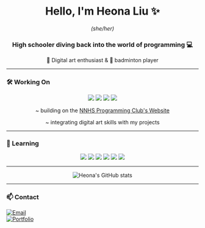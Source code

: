 <h1 align="center">Hello, I'm Heona Liu ✨</h1>

<p align="center">
<em>(she/her)</em>
</p>

<h3 align="center">
High schooler diving back into the world of programming 💻
</h3>

<p align="center">
🎨 Digital art enthusiast & 🏸 badminton player
</p>

<hr>


### 🛠️ Working On
<p align="center">
<img src="https://img.shields.io/badge/Digital%20Art-F7E7DC?style=for-the-badge&logo=adobe&logoColor=000000"> 
<img src="https://img.shields.io/badge/AI-F7E7DC?style=for-the-badge&logo=googleai&logoColor=000000"> 
<img src="https://img.shields.io/badge/Vibe%20Coding-F7E7DC?style=for-the-badge&logo=code&logoColor=000000"> 
<img src="https://img.shields.io/badge/Collaboration-F7E7DC?style=for-the-badge&logo=github&logoColor=000000">
</p>
<p align="center">
~ building on the <a href="https://nnhsprogramming.club">NNHS Programming Club's Website</a>
</p>
<p align="center">
~ integrating digital art skills with my projects
</p>

---

### 🌱 Learning
<p align="center">
<img src="https://img.shields.io/badge/Python-F7E7DC?style=for-the-badge&logo=python&logoColor=000000">
<img src="https://img.shields.io/badge/Java-F7E7DC?style=for-the-badge&logo=java&logoColor=000000"> 
<img src="https://img.shields.io/badge/React-F7E7DC?style=for-the-badge&logo=react&logoColor=000000">
<img src="https://img.shields.io/badge/Web%20Development-F7E7DC?style=for-the-badge&logo=html5&logoColor=000000"> 
<img src="https://img.shields.io/badge/C-F7E7DC?style=for-the-badge&logo=c&logoColor=000000"> 
<img src="https://img.shields.io/badge/Vibe%20Coding-F7E7DC?style=for-the-badge&logo=code&logoColor=000000"> 
</p>

---

<div align="center">

![Heona's GitHub stats](https://github-readme-stats.vercel.app/api?username=heonaliu&show_icons=true&title_color=F5C7BD&text_color=EDEDED&icon_color=7AC1D6&bg_color=2E2E2E&hide_border=true)

</div>

---

### 📫 Contact
[![Email](https://img.shields.io/badge/heonaliu@gmail.com-F7E7DC?style=for-the-badge&logo=gmail&logoColor=000000)](mailto:heonaliu@gmail.com)  
[![Portfolio](https://img.shields.io/badge/heonaliu.com-F7E7DC?style=for-the-badge&logo=About.me&logoColor=000000)](https://heonaliu.com)
